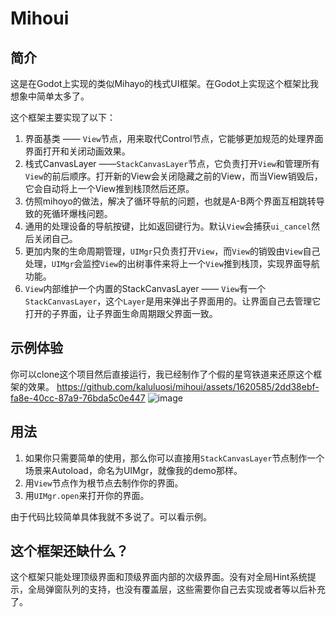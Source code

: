 # Mihoui

## 简介

这是在Godot上实现的类似Mihayo的栈式UI框架。在Godot上实现这个框架比我想象中简单太多了。

这个框架主要实现了以下：

1. 界面基类 —— `View`节点，用来取代Control节点，它能够更加规范的处理界面界面打开和关闭动画效果。
2. 栈式CanvasLayer ——`StackCanvasLayer`节点，它负责打开`View`和管理所有`View`的前后顺序。打开新的View会关闭隐藏之前的View，而当View销毁后，它会自动将上一个View推到栈顶然后还原。
3. 仿照mihoyo的做法，解决了循环导航的问题，也就是A-B两个界面互相跳转导致的死循环爆栈问题。
4. 通用的处理设备的导航按键，比如返回键行为。默认`View`会捕获`ui_cancel`然后关闭自己。
5. 更加内聚的生命周期管理，`UIMgr`只负责打开`View`，而`View`的销毁由`View`自己处理，`UIMgr`会监控`View`的出树事件来将上一个`View`推到栈顶，实现界面导航功能。
6. `View`内部维护一个内置的StackCanvasLayer —— `View`有一个`StackCanvasLayer`，这个`Layer`是用来弹出子界面用的。让界面自己去管理它打开的子界面，让子界面生命周期跟父界面一致。


## 示例体验

你可以clone这个项目然后直接运行，我已经制作了个假的星穹铁道来还原这个框架的效果。
https://github.com/kaluluosi/mihoui/assets/1620585/2dd38ebf-fa8e-40cc-87a9-76bda5c0e447
![image](https://github.com/kaluluosi/mihoui/assets/1620585/34a44b7f-bcec-4d20-a292-cf8447e9cae9)

## 用法

1. 如果你只需要简单的使用，那么你可以直接用`StackCanvasLayer`节点制作一个场景来Autoload，命名为UIMgr，就像我的demo那样。
2. 用`View`节点作为根节点去制作你的界面。
3. 用`UIMgr.open`来打开你的界面。

由于代码比较简单具体我就不多说了。可以看示例。

## 这个框架还缺什么？

这个框架只能处理顶级界面和顶级界面内部的次级界面。没有对全局Hint系统提示，全局弹窗队列的支持，也没有覆盖层，这些需要你自己去实现或者等以后补充了。



